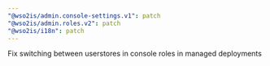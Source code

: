 ```yaml
---
"@wso2is/admin.console-settings.v1": patch
"@wso2is/admin.roles.v2": patch
"@wso2is/i18n": patch
---
```


Fix switching between userstores in console roles in managed deployments
